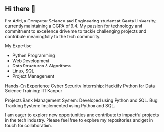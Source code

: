 ## Hi there 👋

I'm Aditi, a Computer Science and Engineering student at Geeta University, currently maintaining a CGPA of 9.4. My passion for technology and commitment to excellence drive me to tackle challenging projects and contribute meaningfully to the tech community.

My Expertise
  * Python Programming
  * Web Development
  * Data Structures & Algorithms
  * Linux, SQL
  * Project Management

Hands-On Experience
Cyber Security Internship: Hacktify
Python for Data Science Training: IIT Kanpur

Projects
Bank Management System: Developed using Python and SQL.
Bug Tracking System: Implemented using Python and SQL.

I am eager to explore new opportunities and contribute to impactful projects in the tech industry. Please feel free to explore my repositories and get in touch for collaboration.
